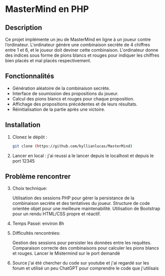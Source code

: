 # MasterMind en PHP

## Description

Ce projet implémente un jeu de MasterMind en ligne à un joueur contre l’ordinateur. L'ordinateur génère une combinaison secrète de 4 chiffres entre 1 et 6, et le joueur doit deviner cette combinaison. L'ordinateur donne des indices sous forme de pions blancs et rouges pour indiquer les chiffres bien placés et mal placés respectivement.

## Fonctionnalités

- Génération aléatoire de la combinaison secrète.
- Interface de soumission des propositions du joueur.
- Calcul des pions blancs et rouges pour chaque proposition.
- Affichage des propositions précédentes et de leurs résultats.
- Réinitialisation de la partie après une victoire.

## Installation

1. Clonez le dépôt :
   ```bash
   git clone (https://github.com/kyllianlucas/MasterMind)

2. Lancer en local :
    j'ai reussi a le lancer depuis le localhost et depuis le port 12345

## Problème rencontrer 
3. Choix technique: 

    Utilisation des sessions PHP pour gérer la persistance de la combinaison secrète et des tentatives du joueur.
    Structure de code orientée objet pour une meilleure maintenabilité.
    Utilisation de Bootstrap pour un rendu HTML/CSS propre et réactif.

4. Temps Passé:
        environ 8h

5. Difficultés rencontrées:
   
    Gestion des sessions pour persister les données entre les requêtes.
    Comparaison correcte des combinaisons pour calculer les pions blancs et rouges.
    Lancer le Mistermind sur le port demandé

6. Source 
    j'ai été chercher du code sur youtube et j'ai regardé sur les forum et utilisé un peu ChatGPT pour comprendre le code que j'utilisais